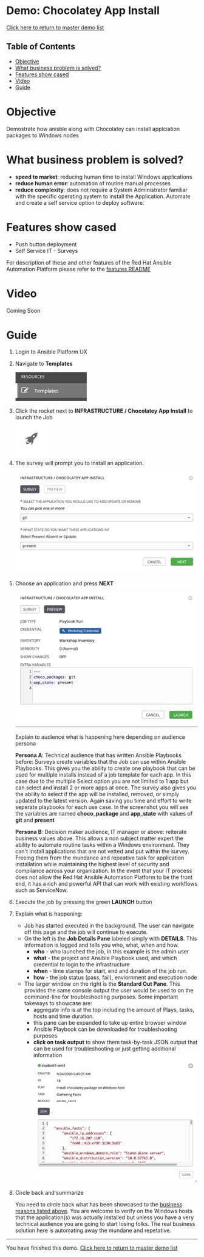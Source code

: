# Demo: Chocolatey App Install

[Click here to return to master demo list](../../README.md#demo-repository)

## Table of Contents

* [Objective](#objective)
* [What business problem is solved?](#what-business-problem-is-solved)
* [Features show cased](#features-show-cased)
* [Video](#video)
* [Guide](#guide)

# Objective

Demostrate how anisble along with Chocolatey can install applciation packages to Windows nodes

# What business problem is solved?

- **speed to market**:
reducing human time to install Windows applications
- **reduce human error**:
automation of routine manual processes
- **reduce complexity**:
does not require a System Administrator familiar with the specific operating system to install the Application.  Automate and create a self service option to deploy software.
  

# Features show cased

- Push button deployment
- Self Service IT - Surveys

For description of these and other features of the Red Hat Ansible Automation Platform please refer to the [features README](../features.md)

# Video

Coming Soon

# Guide

1. Login to Ansible Platform UX

2. Navigate to **Templates**

     ![job templates](../../images/templates.png)

3. Click the rocket next to **INFRASTRUCTURE / Chocolatey App Install** to launch the Job

     ![rocket launch](../../images/rocket.png)

4.  The survey will prompt you to install an application.

     ![survey choice](../../images/choco_survey.jpeg)

5. Choose an application and press **NEXT**      

     ![survey preview](../../images/choco_survey_preview.jpeg)

     Explain to audience what is happening here depending on audience persona

    **Persona A**: Technical audience that has written Ansible Playbooks before:
    Surveys create variables that the Job can use within Ansible Playbooks. This gives you the ability to create one playbook that can be used for multiple installs instead of a job template for each app. In this case due to the multiple Select option you are not limited to 1 app but can select and install 2 or more apps at once. The survey also gives you the ability to select if the app will be installed, removed, or simply updated to the latest version. Again saving you time and effort to write seperate playbooks for each use case.  In the screenshot you will see the variables are named **choco_package** and **app_state**  with values of  **git** and **present** 

    **Persona B**: Decision maker audience, IT manager or above:
    reiterate business values above.  This allows a non subject matter expert the ability to automate routine tasks within a Windows environment.  They can't install applications that are not vetted and put within the survey. Freeing them from the mundance and repeative task for application installation while maintaining the highest level of security and compliance across your organization. In the event that your IT process does not allow the Red Hat Ansible Automation Platform to be the front end, it has a rich and powerful API that can work with existing workflows such as ServiceNow.

6. Execute the job by pressing the green **LAUNCH** button

7. Explain what is happening:

     - Job has started executed in the background.  The user can navigate off this page and the job will continue to execute.
     - On the left is the **Job Details Pane** labeled simply with **DETAILS**.  This information is logged and tells you who, what, when and how.
       - **who** - who launched the job, in this example is the admin user
       - **what** - the project and Ansible Playbook used, and which credential to login to the infrastructure
       - **when** - time stamps for start, end and duration of the job run.
       - **how** - the job status (pass, fail), enviornment and execution node
     - The larger window on the right is the **Standard Out Pane**.  This provides the same console output the user would be used to on the command-line for troubleshooting purposes.  Some important takeways to showcase are:
       - aggregate info is at the top including the amount of Plays, tasks, hosts and time duration.
       - this pane can be expanded to take up entire browser window
       - Ansible Playbook can be downloaded for troubleshooting purposes
       - **click on task output** to show them task-by-task JSON output that can be used for troubleshooting or just getting additional information
       ![task breakdown](../../images/choco_task_output.jpeg)

8. Circle back and summarize

     You need to circle back what has been showcased to the [business reasons listed above](#what-business-problem-is-solved).  You are welcome to verify on the Windows hosts that the application(s) was actually installed but unless you have a very technical audience you are going to start losing folks.  The real business solution here is automating away the mundane and repetative. 



---
You have finished this demo.  [Click here to return to master demo list](../../README.md#demo-repository)
